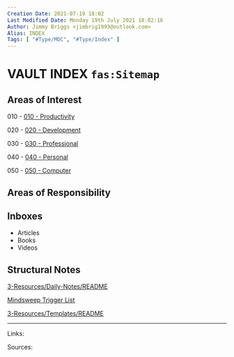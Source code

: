 ```yaml
---
Creation Date: 2021-07-19 18:02
Last Modified Date: Monday 19th July 2021 18:02:16
Author: Jimmy Briggs <jimbrig1993@outlook.com>
Alias: INDEX
Tags: [ "#Type/MOC", "#Type/Index" ]
---
```


# VAULT INDEX `fas:Sitemap`

## Areas of Interest

010 - [010 - Productivity](010%20-%20Productivity.md)

020 - [020 - Development](020%20-%20Development.md)

030 - [030 - Professional](030%20-%20Professional.md)

040 - [040 - Personal](040%20-%20Personal.md)

050 - [050 - Computer](050%20-%20Computer.md)

## Areas of Responsibility

## Inboxes

- Articles
- Books
- Videos

## Structural Notes

[3-Resources/Daily-Notes/README](../3-Resources/Daily-Notes/README.md)

[Mindsweep Trigger List](../3-Resources/Mindsweeps/Mindsweep%20Trigger%20List.md)

[3-Resources/Templates/README](../3-Resources/Templates/README.md)


***

Links: 

Sources:


